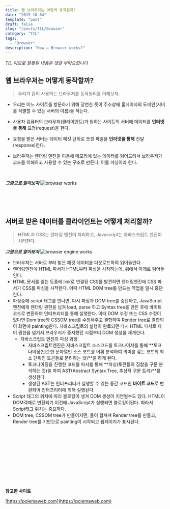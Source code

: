 ```yaml
---
title: 웹 브라우저는 어떻게 동작할까?
date: "2019-10-04"
template: "post"
draft: false
slug: "/posts/TIL/Browser"
category: "TIL"
tags:
  - "Browser"
description: "How a Browser works?"
---
```

<span class="notice">
  <em>TIL 이므로 잘못된 내용은 댓글 부탁드립니다</em>
</span>

## 웹 브라우저는 어떻게 동작할까?
> 우리가 흔히 사용하는 브라우저를 동작원리를 이해보자.

- 우리는 어느 사이트를 방문하기 위해 당연한 듯이 주소창에 홈페이지의 도메인(서버를 식별할 수 있는 서버의 이름)을 적는다.

- 사용자 컴퓨터의 브라우저(클라이언트)가 원하는 사이트의 서버에 데이터를 **인터넷을 통해** 요청(request)을 한다.

- 요청을 받은 서버는 데이터 패킷 단위로 쪼갠 파일을 **인터넷을 통해** 전달(response)한다.

- 브라우저는 렌더링 엔진을 이용해 메모리에 있는 데이터를 읽어드려서 브라우저가 코드를 이해하고 사용할 수 있는 구조로 만든다. 이를 파싱이라 한다.

<br>

__*그림으로 알아보자*__
![browser works](/images/til/browser_works.jpg "browser works")

<br>
<br>
<br>

## 서버로 받은 데이터를 클라이언트는 어떻게 처리할까?
> HTML과 CSS는 렌더링 엔진이 처리하고, Javascript는 자바스크립트 엔진이 처리한다.

__*그림으로 알아보자*__
![browser engine works](/images/til/browser_engine_works.jpg "browser engine works")

 - 브라우저는 서버로 부터 받은 패킷 데이터를 다운로드하여 읽어들인다.
 - 랜더링엔진에 HTML 파서가 HTML부터 파싱을 시작하는데, 위에서 아래로 읽어들인다.
 - HTML 문서를 읽는 도중에 link로 연결된 CSS를 발견하면 렌더링엔진에 CSS 파서가 CSS를 파싱을 시작한다. 이때 HTML DOM tree를 만드는 작업을 일시 중단한다.
 - 파싱중에 script 태그를 만나면, 다시 파싱과 DOM tree를 중단하고, JavaScript 엔진에게 렌더링 권한을 넘겨 load, parse 하고 Syntax tree를 만든 후에 바이트 코드로 변환하여 인터프리터를 통해 실행한다. 이때 DOM 수정 또는 CSS 수정이 있다면 Dom tree와 CSSOM tree를 수정해주고 결합하여 Render tree로 결합되어 화면에 painting한다. 자바스크립트의 실행이 완료되면 다시 HTML 파서로 제어 권한을 넘겨서 브라우저가 중지했던 시점부터 DOM 생성을 재개한다.
   - 자바스크립트 엔진의 파싱 과정
       - 자바스크립트엔진은 자바스크립트 소스코드를 토크나이저를 통해 **토크나이징(단순한 문자열인 소스 코드를 어휘 분석하여 의미를 갖는 코드의 최소 단위인 토큰들로 분리하는 것)**을 하게 된다.
       - 토크나이징을 진행한 코드를 파서를 통해 **파싱(토큰들의 집합을 구문 분석하는 것)을 하여 AST(Abstract Syntax Tree, 추상적 구문 트리)**를 생성한다.
       - 생성된 AST는 인터프리터가 실행할 수 있는 중간 코드인 **바이트 코드**로 변환되어 인터프리터에 의해 실행된다.
 - Script 태그의 위치에 따라 블로킹이 생겨 DOM 생성이 지연될수도 있다. HTML이 DOM객체로 변환되기 이전에 JavaScript가 실행되면 블로킹이된다. 따라서 Script태그 위치는 중요하다.
 - DOM tree, CSSOM tree가 만들어지면, 둘이 합쳐져 Render tree를 만들고, Render tree를 기반으로 painting이 시작되고 웹페이지가 표시된다.

<br>
<br>
<br>
<br>
<br>
<br>
<br>
<br>
<br>
<br>

<div class="reference-site">

  **참고한 사이트**<br>

  [https://poiemaweb.com](https://poiemaweb.com)

</div>